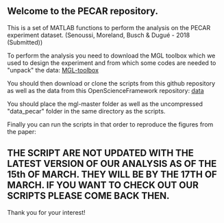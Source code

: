 ## Welcome to the PECAR repository.

This is a set of MATLAB functions to perform the analysis on the PECAR experiment dataset. (Senoussi, Moreland, Busch & Dugué - 2018 (Submitted))

To perform the analysis you need to download the MGL toolbox which we used to design the experiment and from which some codes are needed to "unpack" the data:
[MGL-toolbox](http://gru.stanford.edu/doku.php/mgl/download)

You should then download or clone the scripts from this github repository as well as the data from this OpenScienceFramework repository: [data](https://osf.io/2d9sc/?view_only=658a434a48c04ba590cdf1a540cf30dd)

You should place the mgl-master folder as well as the uncompressed "data_pecar" folder in the same directory as the scripts.

Finally you can run the scripts in that order to reproduce the figures from the paper:
## THE SCRIPT ARE NOT UPDATED WITH THE LATEST VERSION OF OUR ANALYSIS AS OF THE 15th OF MARCH. THEY WILL BE BY THE 17TH OF MARCH. IF YOU WANT TO CHECK OUT OUR SCRIPTS PLEASE COME BACK THEN.

Thank you for your interest!


